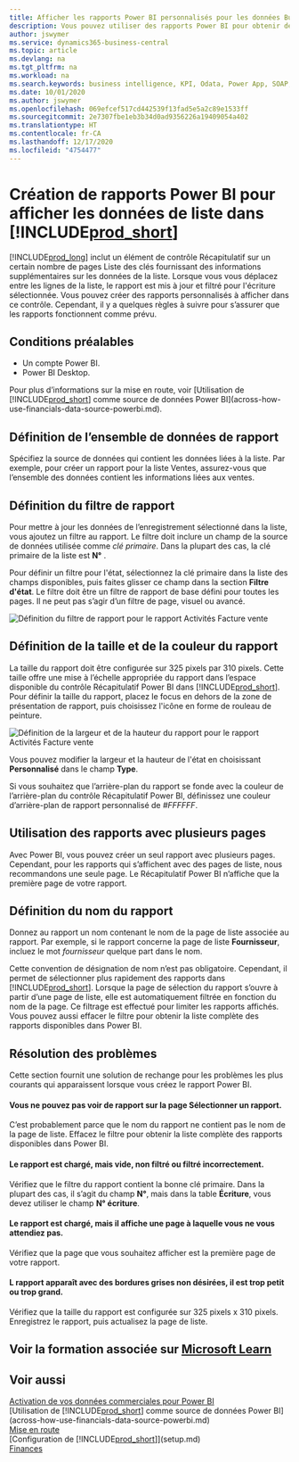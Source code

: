 ```yaml
---
title: Afficher les rapports Power BI personnalisés pour les données Business Central | Microsoft Docs
description: Vous pouvez utiliser des rapports Power BI pour obtenir des informations supplémentaires sur les données dans les listes.
author: jswymer
ms.service: dynamics365-business-central
ms.topic: article
ms.devlang: na
ms.tgt_pltfrm: na
ms.workload: na
ms.search.keywords: business intelligence, KPI, Odata, Power App, SOAP, analysis
ms.date: 10/01/2020
ms.author: jswymer
ms.openlocfilehash: 069efcef517cd442539f13fad5e5a2c89e1533ff
ms.sourcegitcommit: 2e7307fbe1eb3b34d0ad9356226a19409054a402
ms.translationtype: HT
ms.contentlocale: fr-CA
ms.lasthandoff: 12/17/2020
ms.locfileid: "4754477"
---
```

# <a name="creating-power-bi-reports-for-displaying-list-data-in-prod_short"></a>Création de rapports Power BI pour afficher les données de liste dans [!INCLUDE[prod_short](includes/prod_short.md)]

[!INCLUDE[prod_long](includes/prod_long.md)] inclut un élément de contrôle Récapitulatif sur un certain nombre de pages Liste des clés fournissant des informations supplémentaires sur les données de la liste. Lorsque vous vous déplacez entre les lignes de la liste, le rapport est mis à jour et filtré pour l'écriture sélectionnée. Vous pouvez créer des rapports personnalisés à afficher dans ce contrôle. Cependant, il y a quelques règles à suivre pour s’assurer que les rapports fonctionnent comme prévu.  

## <a name="prerequisites"></a>Conditions préalables

- Un compte Power BI.
- Power BI Desktop.

Pour plus d’informations sur la mise en route, voir [Utilisation de [!INCLUDE[prod_short](includes/prod_short.md)] comme source de données Power BI](across-how-use-financials-data-source-powerbi.md).

## <a name="defining-the-report-data-set"></a>Définition de l’ensemble de données de rapport

Spécifiez la source de données qui contient les données liées à la liste. Par exemple, pour créer un rapport pour la liste Ventes, assurez-vous que l’ensemble des données contient les informations liées aux ventes.  

## <a name="defining-the-report-filter"></a>Définition du filtre de rapport

Pour mettre à jour les données de l’enregistrement sélectionné dans la liste, vous ajoutez un filtre au rapport. Le filtre doit inclure un champ de la source de données utilisée comme *clé primaire*. Dans la plupart des cas, la clé primaire de la liste est **N°** .

Pour définir un filtre pour l'état, sélectionnez la clé primaire dans la liste des champs disponibles, puis faites glisser ce champ dans la section **Filtre d'état**. Le filtre doit être un filtre de rapport de base défini pour toutes les pages. Il ne peut pas s’agir d’un filtre de page, visuel ou avancé.

![Définition du filtre de rapport pour le rapport Activités Facture vente](./media/across-how-use-powerbi-reports-factbox/financials-powerbi-report-filter-v3.png)

## <a name="setting-the-report-size-and-color"></a>Définition de la taille et de la couleur du rapport

La taille du rapport doit être configurée sur 325 pixels par 310 pixels. Cette taille offre une mise à l’échelle appropriée du rapport dans l’espace disponible du contrôle Récapitulatif Power BI dans [!INCLUDE[prod_short](includes/prod_short.md)]. Pour définir la taille du rapport, placez le focus en dehors de la zone de présentation de rapport, puis choisissez l'icône en forme de rouleau de peinture.

![Définition de la largeur et de la hauteur du rapport pour le rapport Activités Facture vente](./media/across-how-use-powerbi-reports-factbox/financials-powerbi-report-sizing-v3.png)

Vous pouvez modifier la largeur et la hauteur de l'état en choisissant **Personnalisé** dans le champ **Type**.

Si vous souhaitez que l’arrière-plan du rapport se fonde avec la couleur de l’arrière-plan du contrôle Récapitulatif Power BI, définissez une couleur d’arrière-plan de rapport personnalisé de *#FFFFFF*. 

## <a name="using-reports-with-multiple-pages"></a>Utilisation des rapports avec plusieurs pages

Avec Power BI, vous pouvez créer un seul rapport avec plusieurs pages. Cependant, pour les rapports qui s’affichent avec des pages de liste, nous recommandons une seule page. Le Récapitulatif Power BI n’affiche que la première page de votre rapport.

## <a name="naming-the-report"></a>Définition du nom du rapport

Donnez au rapport un nom contenant le nom de la page de liste associée au rapport. Par exemple, si le rapport concerne la page de liste **Fournisseur**, incluez le mot *fournisseur* quelque part dans le nom.  

Cette convention de désignation de nom n’est pas obligatoire. Cependant, il permet de sélectionner plus rapidement des rapports dans [!INCLUDE[prod_short](includes/prod_short.md)]. Lorsque la page de sélection du rapport s’ouvre à partir d’une page de liste, elle est automatiquement filtrée en fonction du nom de la page. Ce filtrage est effectué pour limiter les rapports affichés. Vous pouvez aussi effacer le filtre pour obtenir la liste complète des rapports disponibles dans Power BI.  

## <a name="fixing-problems"></a>Résolution des problèmes

Cette section fournit une solution de rechange pour les problèmes les plus courants qui apparaissent lorsque vous créez le rapport Power BI.  

#### <a name="you-cant-see-a-report-on-the-select-report-page"></a>Vous ne pouvez pas voir de rapport sur la page Sélectionner un rapport.

C’est probablement parce que le nom du rapport ne contient pas le nom de la page de liste. Effacez le filtre pour obtenir la liste complète des rapports disponibles dans Power BI.  

#### <a name="report-is-loaded-but-blank-not-filtered-or-filtered-incorrectly"></a>Le rapport est chargé, mais vide, non filtré ou filtré incorrectement.

Vérifiez que le filtre du rapport contient la bonne clé primaire. Dans la plupart des cas, il s’agit du champ **N°**, mais dans la table **Écriture**, vous devez utiliser le champ **N° écriture**.

#### <a name="report-is-loaded-but-it-shows-a-page-you-didnt-expect"></a>Le rapport est chargé, mais il affiche une page à laquelle vous ne vous attendiez pas.

Vérifiez que la page que vous souhaitez afficher est la première page de votre rapport.  

#### <a name="report-appears-with-an-unwanted-gray-boarder-or-its-too-small-or-too-large"></a>L rapport apparaît avec des bordures grises non désirées, il est trop petit ou trop grand.

Vérifiez que la taille du rapport est configurée sur 325 pixels x 310 pixels. Enregistrez le rapport, puis actualisez la page de liste.  

## <a name="see-related-training-at-microsoft-learn"></a>Voir la formation associée sur [Microsoft Learn](/learn/modules/configure-powerbi-excel-dynamics-365-business-central/index)

## <a name="see-also"></a>Voir aussi

[Activation de vos données commerciales pour Power BI](admin-powerbi.md)  
[Utilisation de [!INCLUDE[prod_short](includes/prod_short.md)] comme source de données Power BI](across-how-use-financials-data-source-powerbi.md)  
[Mise en route](product-get-started.md)  
[Configuration de [!INCLUDE[prod_short](includes/prod_short.md)]](setup.md)  
[Finances](finance.md)  
